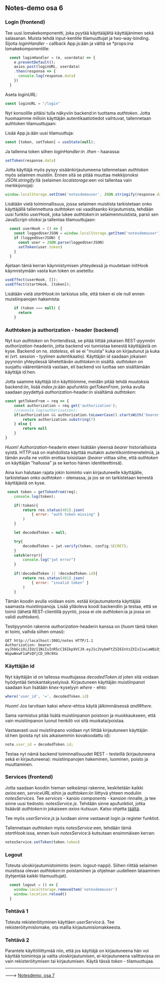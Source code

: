 ## Notes-demo osa 6

### Login (frontend)

Tee uusi lomakekomponentti, joka pyytää käyttääjältä käyttäjänimen sekä salasanan. Muista tehdä input-kentille tilamuuttujat ja two-way-binding. Sijoita *loginHandler* - callback App.js:ään ja välitä se *props:ina lomakekomponentille:

```js
  const loginHandler = (e, userdata) => {
    e.preventDefault();
    axios.post(loginURL, userdata)
    .then(response => {
      console.log(response.data)
    })
  }
```

Aseta *loginURL*:

```js
const loginURL = "/login"
```

Nyt konsolille pitäisi tulla näkyviin backend:in tuottama *authtoken*. Jotta huomaamme milloin käyttäjän autentikaatiotiedot vaihtuvat, tallennetaan authtoken tilamuuttujaan:

Lisää App.js:ään uusi tilamuuttuja:

```js
const [token, setToken] = useState(null);
```

Ja tallenna token siihen *loginHandler*:in *.then* - haarassa:

```js
setToken(response.data)
```

Jotta käyttäjä myös pysyy sisäänkirjautumeena tallennetaan *authtoken* myös selaimen muistiin. Ennen sitä se pitää muuttaa mekkijonoksi *JSON.stringify*:llä (selaimen *localstorage*:een voi tallentaa vain merkkijonoja):

```js
window.localStorage.setItem('notesdemouser', JSON.stringify(response.data))
```

Lisätään vielä toiminnallisuus, jossa selaimen muistista tarkistetaan onko käyttäjällä tallennettuna *authtoken* vai vaaditaanko kirjautumista, tehdään uusi funktio *userHook*, joka lukee *authtoken*:in selaimenmuistista, parsii sen JavaScript-olioksi ja tallentaa tilamuuttujaan:

```js
  const userHook = () => {
    const loggedUserJSON = window.localStorage.getItem('notesdemouser')
    if (loggedUserJSON) {
      const user = JSON.parse(loggedUserJSON)
      setToken(user.token)
    }
  }
```

Ajetaan tämä kerran käynnistymisen yhteydessä ja muutetaan initHook käynnistymään vasta kun token on asetettu:

```js
useEffect(userHook, []);
useEffect(startHook, [token]);
```

Lisätään vielä *startHook*:iin tarkistus sille, että token ei ole null ennen muistiinpanojen hakemista:

```js
    if (token === null) {
      return
    }
```

### Authtoken ja authorization - header (backend)

Nyt kun *authtoken* on frontendissä, se pitää liittää jokaisen REST-pyynnön *authorization*-headeriin, jotta backend voi tunnistaa kenestä käyttäjästä on kyse. Backend on ns. *stateless*, eli se ei "muista" kuka on kirjautunut ja kuka ei (vrt. session - tyylinen autentikaatio). Käyttäjän id saadaan jokaisen pyynnön yhteydessä lähetettävän *authtoken*:in sisältä. *authtoken* on suojattu väärentämistä vastaan, eli backend voi luottaa sen sisältämään käyttäjä id:hen.  

Jotta saamme käyttäjä id:n käyttöömme, meidän pitää tehdä muutoksia backend:iin, lisää *index.js*:ään apufunktio *getTokenFrom*, jonka avulla saadaan pyydettyä *authorization*-header:in sisältämä *authtoken*:

```js
const getTokenFrom = req => {
    const authorization = req.get('authorization');
    //console.log(authorization);
    if(authorization && authorization.toLowerCase().startsWith('bearer ')){
        return authorization.substring(7)
    } else {
        return null
    }
}
```

*Huom!* *Authorization*-headerin eteen lisätään yleensä *bearer* historiallisista syistä. HTTP:ssä on mahdollista käyttää muitakin autentikointimenetelmiä, ja tämän avulla ne voitiin erottaa toisistaan (*bearer* viittaa siihe, että *authtoken* on käyttäjän "hallussa" ja se kertoo hänen identiteettinsä).

Aina kun halutaan rajata jokin toiminto vain kirjautuneelle käyttäjälle, tarkistetaan onko *authtoken* - olemassa, ja jos se on tarkistetaan kenestä käyttäjästä on kyse.

```js
 const token = getTokenFrom(req);
    console.log(token);

    if(!token){
        return res.status(401).json(
            { error: "auth token missing" }
        )
    }

    let decodedToken = null;

    try{
        decodedToken = jwt.verify(token, config.SECRET);
    }
    catch(error){
        console.log("jwt error")
    }
    
    if(!decodedToken || !decodedToken.id){
        return res.status(401).json(
            { error: "invalid token" }
        )
    }
```

Tämän koodin avulla voidaan esim. estää kirjautumatonta käyttäjää saamasta muistiinpanoja. Lisää ylläoleva koodi backendiin ja testaa, että se toimii (lähetä REST-clientillä pyyntö, jossa ei ole *authtoken*:ia ja jossa on validi *authtoken*).

Testipyynnön rakenne *authorization*-headerin kanssa on (*huom* tämä token ei toimi, vaihda siihen omasi):

```http
GET http://localhost:3001/notes HTTP/1.1
Authorization: bearer eyJhbGciOiJIUzI1NiIsInR5cCI6IkpXVCJ9.eyJ1c2VybmFtZSI6InVzZXIxIiwiaWQiOjEsImlhdCI6MTYwMjE0NTY5OX0.lNsfJVKobqhpf8ZYU0-WopwWxwF1aPsQYjCD_U9c9Xo
```

### Käyttäjän id

Nyt käyttäjän id on tallessa muuttujassa *decodedToken.id* joten sitä voidaan hyödyntää tietokantakyselyissä. Kirjautuneen käyttäjän muistiinpanot saadaan kun lisätään *knex*-kyselyyn *where* - ehto:

```js
where('user_id', '=', decodedToken.id)
```

*Huom!* Jos tarvitaan kaksi *where*-ehtoa käytä jälkimmäisessä *andWhere*.

Sama varmistus pitää lisätä muistiinpanon poistoon ja muokkaukseen, että vain muistiinpanon luonut henkilö voi sitä muokata/poistaa.

Vastaavasti uusi muistiinpano voidaan nyt liittää kirjautuneen käyttäjän id:hen (poista nyt siis aikaisemmin kovakoodattu id):

```js
note.user_id = decodedToken.id;
```

Testaa nyt nämä backend toiminnallisuudet REST - testeillä (kirjautuneena sekä ei kirjautuneena): muistiinpanojen hakeminen, luominen, poisto ja muuttaminen.

### Services (frontend)

Jotta saadaan koodiin hieman selkeämpi rakenne, keskitetään kaikki *axios*:een, *serviceURL*:eihin ja *authtoken*:iin liittyvä yhteen moduliin *notesServices*. Tee *services* - kansio *components* - kansion rinnalle, ja tee sinne uusi tiedosto: *notesService.js*. Tehdään sinne apufunktiot, jotka lisäävät *authtoken*:in jokaiseen *axios*-kutsuun. Katso ohjetta [täältä](axios-service-token.html).

Tee myös *userService.js* ja luodaan sinne vastaavat login ja register funktiot.

Tallennetaan *authtoken* myös *notesService*:een, tehdään tämä *startHook*:issa, ennen kuin *notesService*:ä kutsutaan ensimmäisen kerran:

```js
notesService.setToken(token.token)
```

### Logout

Toteuta uloskirjautumistoiminto (esim. logout-nappi). Siihen riittää selaimen muistissa olevan *authtoken*:in poistaminen ja ohjelman uudelleen lataaminen (tyhjentää kaikki tilamuuttujat).

```js
  const logout = () => {
    window.localStorage.removeItem('notesdemouser')
    window.location.reload()
  }
```

### Tehtävä 1

Toteuta rekisteröityminen käyttäen *userService*:ä. Tee rekisteröitymislomake, ota mallia kirjautumislomakkeesta.

### Tehtävä 2

Parantele käyttöliittymää niin, että jos käyttäjä on kirjautuneena hän voi käyttää toimintoja ja valita uloskirjautumisen, ei-kirjautuneena valittavissa on vain rekisteröitymisen tai kirjautumisen. Käytä tässä *token* - tilamuuttujaa.

--- 

---> [Notesdemo, osa 7](./notesdemo_osa7.html)
